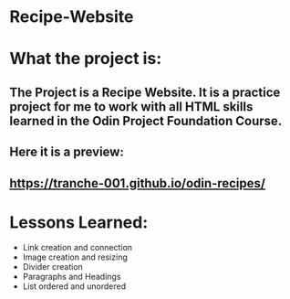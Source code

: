 # Recipe-Website
# What the project is:
## The Project is a Recipe Website. It is a practice project for me to work with all HTML skills learned in the Odin Project Foundation Course.
## Here it is a preview:
## https://tranche-001.github.io/odin-recipes/

# Lessons Learned:
- Link creation and connection
- Image creation and resizing
- Divider creation
- Paragraphs and Headings
- List ordered and unordered
